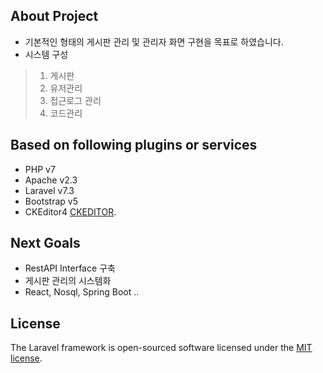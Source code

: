 ## About Project
- 기본적인 형태의 게시판 관리 및 관리자 화면 구현을 목표로 하였습니다.
- 시스템 구성
> 1) 게시판 
> 2) 유저관리
> 3) 접근로그 관리
> 4) 코드관리

## Based on following plugins or services
- PHP v7
- Apache v2.3
- Laravel v7.3
- Bootstrap v5
- CKEditor4 [CKEDITOR](https://ckeditor.com/docs/ckeditor4/latest/index.html).


## Next Goals
- RestAPI Interface 구축
- 게시판 관리의 시스템화
- React, Nosql, Spring Boot ..


## License
The Laravel framework is open-sourced software licensed under the [MIT license](https://opensource.org/licenses/MIT).
